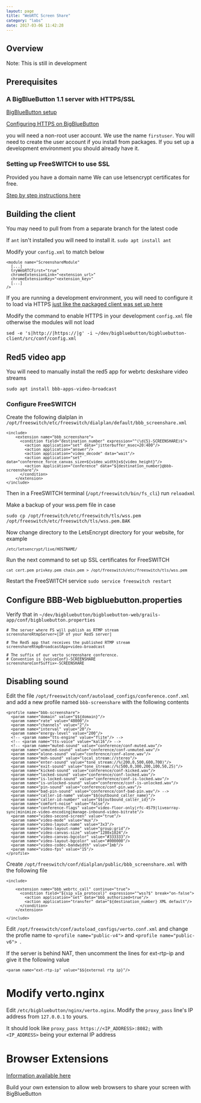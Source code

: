 ```yaml
---
layout: page
title: "WebRTC Screen Share"
category: "labs"
date: 2017-03-06 11:42:28
---
```



<style type="text/css">
pre
{
white-space: pre;
overflow-x: auto;
font-size: 0.85em;
font-family: Monaco,Menlo,Consolas,"Courier New",monospace;
}
</style>

## Overview

Note: This is still in development

## Prerequisites

### A BigBlueButton 1.1 server with HTTPS/SSL

[BigBlueButton setup](/install/install.html)

[Configuring HTTPS on BigBlueButton](/install/install.html#configuring-https-on-bigbluebutton)

you will need a non-root user account. We use the name `firstuser`. You will need to create the user account if you install from packages. If you set up a development environment you should already have it.

### Setting up FreeSWITCH to use SSL

Provided you have a domain name We can use letsencrypt certificates for free.

[Step by step instructions here](/install/install.html#using-lets-encrypt)

## Building the client

You may need to pull from from a separate branch for the latest code

If `ant` isn't installed you will need to install it. `sudo apt install ant`

Modify your `config.xml` to match below

```
<module name="ScreenshareModule"
  [...]
  tryWebRTCFirst="true"
  chromeExtensionLink="<extension_url>"
  chromeExtensionKey="<extension_key>"
  [...]
/>
```

If you are running a development environment, you will need to configure it to load via HTTPS [just like the packaged client was set up here](/install/install.html#configure-bigbluebutton-to-load-session-via-https)

Modify the command to enable HTTPS in your development `config.xml` file otherwise the modules will not load

`sed -e 's|http://|https://|g' -i ~/dev/bigbluebutton/bigbluebutton-client/src/conf/config.xml`

## Red5 video app

You will need to manually install the red5 app for webrtc deskshare video streams

`sudo apt install bbb-apps-video-broadcast`

### Configure FreeSWITCH

Create the following dialplan in `/opt/freeswitch/etc/freeswitch/dialplan/default/bbb_screenshare.xml`


```
<include>
    <extension name="bbb_screenshare">
      <condition field="destination_number" expression="^(\d{5}-SCREENSHARE)$">
        <action application="set" data="jitterbuffer_msec=20:400"/>
        <action application="answer"/>
        <action application="video_decode" data="wait"/>
        <action application="set" data="conference_force_canvas_size=${video_width}x${video_height}"/>
        <action application="conference" data="${destination_number}@bbb-screenshare"/>
      </condition>
    </extension>
</include>

```

Then in a FreeSWITCH terminal (`/opt/freeswitch/bin/fs_cli`) run `reloadxml`

Make a backup of your wss.pem file in case

`sudo cp /opt/freeswitch/etc/freeswitch/tls/wss.pem /opt/freeswitch/etc/freeswitch/tls/wss.pem.BAK`

Now change directory to the LetsEncrypt directory for your website, for example 

```
/etc/letsencrypt/live/HOSTNAME/
```

Run the next command to set up SSL certificates for FreeSWITCH

```
cat cert.pem privkey.pem chain.pem > /opt/freeswitch/etc/freeswitch/tls/wss.pem
```

Restart the FreeSWITCH service `sudo service freeswitch restart`

## Configure BBB-Web bigbluebutton.properties

Verify that in `~/dev/bigbluebutton/bigbluebutton-web/grails-app/conf/bigbluebutton.properties`

```
# The server where FS will publish as RTMP stream
screenshareRtmpServer=[IP of your Red5 server]

# The Red5 app that receives the published RTMP stream
screenshareRtmpBroadcastApp=video-broadcast

# The suffix of our verto screenshare conference.
# Convention is {voiceConf}-SCREENSHARE
screenshareConfSuffix=-SCREENSHARE
```


## Disabling sound

Edit the file `/opt/freeswitch/conf/autoload_configs/conference.conf.xml` and add a new profile named `bbb-screenshare` with the following contents

```
<profile name="bbb-screenshare">
  <param name="domain" value="$${domain}"/>
  <param name="rate" value="48000"/>
  <param name="channels" value="2"/>
  <param name="interval" value="20"/>
  <param name="energy-level" value="200"/>
  <!-- <param name="tts-engine" value="flite"/> -->
  <!-- <param name="tts-voice" value="kal16"/> -->
  <!-- <param name="muted-sound" value="conference/conf-muted.wav"/>
  <param name="unmuted-sound" value="conference/conf-unmuted.wav"/>
  <param name="alone-sound" value="conference/conf-alone.wav"/>
  <param name="moh-sound" value="local_stream://stereo"/>
  <param name="enter-sound" value="tone_stream://%(200,0,500,600,700)"/>
  <param name="exit-sound" value="tone_stream://%(500,0,300,200,100,50,25)"/>
  <param name="kicked-sound" value="conference/conf-kicked.wav"/>
  <param name="locked-sound" value="conference/conf-locked.wav"/>
  <param name="is-locked-sound" value="conference/conf-is-locked.wav"/>
  <param name="is-unlocked-sound" value="conference/conf-is-unlocked.wav"/>
  <param name="pin-sound" value="conference/conf-pin.wav"/>
  <param name="bad-pin-sound" value="conference/conf-bad-pin.wav"/> -->
  <param name="caller-id-name" value="$${outbound_caller_name}"/>
  <param name="caller-id-number" value="$${outbound_caller_id}"/>
  <param name="comfort-noise" value="false"/>
  <param name="conference-flags" value="video-floor-only|rfc-4579|livearray-sync|minimize-video-encoding|manage-inbound-video-bitrate"/>
  <param name="video-second-screen" value="true"/>
  <param name="video-mode" value="mux"/>
  <param name="video-layout-name" value="3x3"/>
  <param name="video-layout-name" value="group:grid"/>
  <param name="video-canvas-size" value="1280x1024"/>
  <param name="video-canvas-bgcolor" value="#333333"/>
  <param name="video-layout-bgcolor" value="#000000"/>
  <param name="video-codec-bandwidth" value="1mb"/>
  <param name="video-fps" value="15"/>
</profile>
```

Create `/opt/freeswitch/conf/dialplan/public/bbb_screenshare.xml` with the following file

```
<include>

    <extension name="bbb_webrtc_call" continue="true">
      <condition field="${sip_via_protocol}" expression="^wss?$" break="on-false">
        <action application="set" data="bbb_authorized=true"/>
        <action application="transfer" data="${destination_number} XML default"/>
      </condition>
    </extension>

</include>
```

Edit `/opt/freeswitch/conf/autoload_configs/verto.conf.xml` and change the profie name to `<profile name="public-v4">` and `<profile name="public-v6">
`.

If the server is behind NAT, then uncomment the lines for ext-rtp-ip and give it the following value

```
<param name="ext-rtp-ip" value="$${external_rtp_ip}"/>
```

# Modify verto.nginx

Edit `/etc/bigbluebutton/nginx/verto.nginx`. Modify the `proxy_pass` line's IP address from `127.0.0.1` to yours.
  
It should look like `proxy_pass https://<IP_ADDRESS>:8082;` with `<IP_ADDRESS>` being your external IP address

# Browser Extensions

  [Information available here](https://github.com/bigbluebutton/bigbluebutton/tree/master/bbb-screenshare/webrtc-extensions)

  Build your own extension to allow web browsers to share your screen with BigBlueButton
